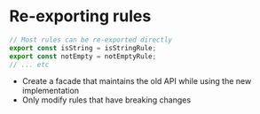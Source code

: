 # Re-exporting rules

```typescript
// Most rules can be re-exported directly
export const isString = isStringRule;
export const notEmpty = notEmptyRule;
// ... etc
```

- Create a facade that maintains the old API while using the new implementation
- Only modify rules that have breaking changes
